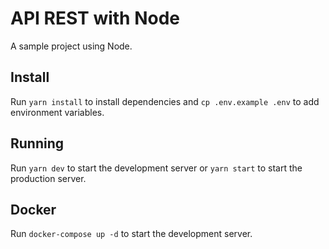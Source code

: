 # API REST with Node

A sample project using Node.

## Install

Run `yarn install` to install dependencies and `cp .env.example .env` to add environment variables.

## Running

Run `yarn dev` to start the development server or `yarn start` to start the production server.

## Docker

Run `docker-compose up -d` to start the development server.

